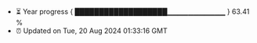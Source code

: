 - ⏳ Year progress { ███████████████████▁▁▁▁▁▁▁▁▁▁▁ } 63.41 %
- ⏰ Updated on Tue, 20 Aug 2024 01:33:16 GMT

